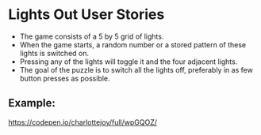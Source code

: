 # Lights Out User Stories

* The game consists of a 5 by 5 grid of lights.
* When the game starts, a random number or a stored pattern of these lights is switched on.
* Pressing any of the lights will toggle it and the four adjacent lights.
* The goal of the puzzle is to switch all the lights off, preferably in as few button presses as possible.

## Example:

https://codepen.io/charlottejoy/full/wpGQOZ/
